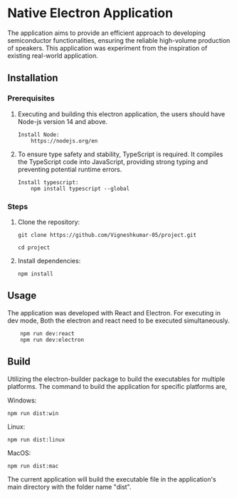 # Native Electron Application

The application aims to provide an efficient approach to developing semiconductor functionalities, ensuring the reliable high-volume production of speakers. This application was experiment from the inspiration of existing real-world application.

## Installation

### Prerequisites

1.  Executing and building this electron application, the users should have Node-js version 14 and above.

        Install Node:
            https://nodejs.org/en

2.  To ensure type safety and stability, TypeScript is required. It compiles the TypeScript code into JavaScript, providing strong typing and preventing potential runtime errors.

        Install typescript:
            npm install typescript --global

### Steps

1.  Clone the repository:

        git clone https://github.com/Vigneshkumar-05/project.git

        cd project

2.  Install dependencies:

        npm install

## Usage

The application was developed with React and Electron. For executing in dev mode, Both the electron and react need to be executed simultaneously.

        npm run dev:react
        npm run dev:electron

## Build

Utilizing the electron-builder package to build the executables for multiple platforms. The command to build the application for specific platforms are,

Windows:

    npm run dist:win

Linux:

    npm run dist:linux

MacOS:

    npm run dist:mac

The current application will build the executable file in the application's main directory with the folder name "dist".
